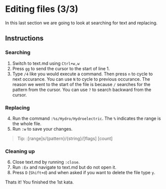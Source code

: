 # Editing files (3/3)

In this last section we are going to look at searching for text and replacing.

## Instructions

### Searching

1. Switch to text.md using `Ctrl+w,w`
2. Press `gg` to send the cursor to the start of line 1.
3. Type `/4` like you would execute a command. Then press `n` to cycle to next occurance. You can use `N` to cycle to previous occurance. The reason we went to the start of the file is because `/` searches for the pattern from the cursor. You can use `?` to search backward from the cursor.

### Replacing

4. Run the command `:%s/Hydro/Hydroelectric`. The `%` indicates the range is the whole file.
5. Run `:w` to save your changes.

> Tip: :[range]s/{pattern}/{string}/[flags] [count] 

### Cleaning up

6. Close text.md by running `:close`.
7. Run `:Ex` and navigate to text.md but do not open it.
8. Press `D` (`Shift+d`) and when asked if you want to delete the file type `y`.

Thats it! You finished the 1st kata.